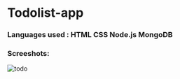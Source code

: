 # Todolist-app
### Languages used : HTML CSS Node.js MongoDB
### Screeshots:
![todo](https://github.com/arjuncvinod/todolist-app/assets/68469520/057845b7-45e2-4232-92c2-bd2bac7f78b8)

